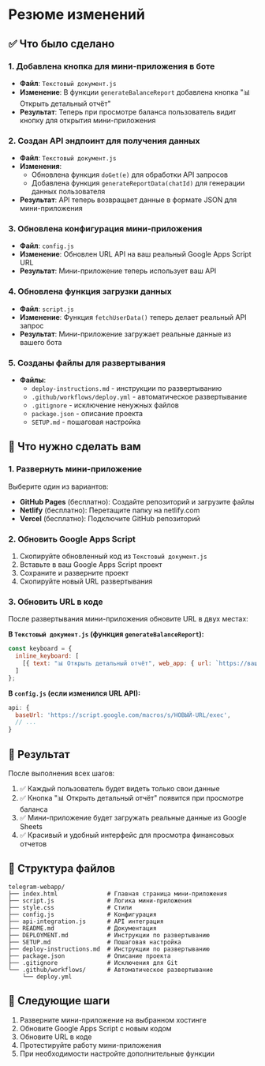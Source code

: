 # Резюме изменений

## ✅ Что было сделано

### 1. Добавлена кнопка для мини-приложения в боте
- **Файл**: `Текстовый документ.js`
- **Изменение**: В функции `generateBalanceReport` добавлена кнопка "📊 Открыть детальный отчёт"
- **Результат**: Теперь при просмотре баланса пользователь видит кнопку для открытия мини-приложения

### 2. Создан API эндпоинт для получения данных
- **Файл**: `Текстовый документ.js`
- **Изменения**:
  - Обновлена функция `doGet(e)` для обработки API запросов
  - Добавлена функция `generateReportData(chatId)` для генерации данных пользователя
- **Результат**: API теперь возвращает данные в формате JSON для мини-приложения

### 3. Обновлена конфигурация мини-приложения
- **Файл**: `config.js`
- **Изменение**: Обновлен URL API на ваш реальный Google Apps Script URL
- **Результат**: Мини-приложение теперь использует ваш API

### 4. Обновлена функция загрузки данных
- **Файл**: `script.js`
- **Изменение**: Функция `fetchUserData()` теперь делает реальный API запрос
- **Результат**: Мини-приложение загружает реальные данные из вашего бота

### 5. Созданы файлы для развертывания
- **Файлы**: 
  - `deploy-instructions.md` - инструкции по развертыванию
  - `.github/workflows/deploy.yml` - автоматическое развертывание
  - `.gitignore` - исключение ненужных файлов
  - `package.json` - описание проекта
  - `SETUP.md` - пошаговая настройка

## 🔧 Что нужно сделать вам

### 1. Развернуть мини-приложение
Выберите один из вариантов:
- **GitHub Pages** (бесплатно): Создайте репозиторий и загрузите файлы
- **Netlify** (бесплатно): Перетащите папку на netlify.com
- **Vercel** (бесплатно): Подключите GitHub репозиторий

### 2. Обновить Google Apps Script
1. Скопируйте обновленный код из `Текстовый документ.js`
2. Вставьте в ваш Google Apps Script проект
3. Сохраните и разверните проект
4. Скопируйте новый URL развертывания

### 3. Обновить URL в коде
После развертывания мини-приложения обновите URL в двух местах:

**В `Текстовый документ.js` (функция `generateBalanceReport`):**
```javascript
const keyboard = {
  inline_keyboard: [
    [{ text: "📊 Открыть детальный отчёт", web_app: { url: `https://ваш-домен.com/index.html?chat_id=${chat_id}` } }]
  ]
};
```

**В `config.js` (если изменился URL API):**
```javascript
api: {
  baseUrl: 'https://script.google.com/macros/s/НОВЫЙ-URL/exec',
  // ...
}
```

## 🎯 Результат

После выполнения всех шагов:
1. ✅ Каждый пользователь будет видеть только свои данные
2. ✅ Кнопка "📊 Открыть детальный отчёт" появится при просмотре баланса
3. ✅ Мини-приложение будет загружать реальные данные из Google Sheets
4. ✅ Красивый и удобный интерфейс для просмотра финансовых отчетов

## 📁 Структура файлов

```
telegram-webapp/
├── index.html              # Главная страница мини-приложения
├── script.js               # Логика мини-приложения
├── style.css               # Стили
├── config.js               # Конфигурация
├── api-integration.js      # API интеграция
├── README.md               # Документация
├── DEPLOYMENT.md           # Инструкции по развертыванию
├── SETUP.md                # Пошаговая настройка
├── deploy-instructions.md  # Инструкции по развертыванию
├── package.json            # Описание проекта
├── .gitignore              # Исключения для Git
└── .github/workflows/      # Автоматическое развертывание
    └── deploy.yml
```

## 🚀 Следующие шаги

1. Разверните мини-приложение на выбранном хостинге
2. Обновите Google Apps Script с новым кодом
3. Обновите URL в коде
4. Протестируйте работу мини-приложения
5. При необходимости настройте дополнительные функции 